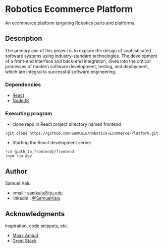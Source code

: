 # Robotics Ecommerce Platform

An ecommerce platform targeting Robotics parts and platforms.

## Description

The primary aim of this project is to explore the design of sophisticated software systems using industry-standard technologies. The development of a front-end interface and back-end integration, dives into the critical processes of modern software development, testing, and deployment, which are integral to successful software engineering.

### Dependencies

* [React](https://create-react-app.dev/docs/getting-started/)
* [NodeJS](https://nodejs.org/en/download)

### Executing program
* clone repo in React project directory named frontend 
```
!git clone https://github.com/SamKa1u/Robotics-Ecommerce-Platform.git
```
* Starting the React development server
```
!cd {path_to_frontend}/frontend
!npm run dev
```

## Author

Samuel Kalu
  
* email : [samkalu@ttu.edu](mailto:samkalu@ttu.edu)
* linkedin : [@SamuelKalu](https://www.linkedin.com/in/samuel-kalu-74a359342/)


## Acknowledgments

Inspiration, code snippets, etc.
* [Maaz Amjud](maaz.amjad@ttu.edu)
* [Great Stack](https://www.youtube.com/watch?v=7E6um7NGmeE&ab_channel=GreatStack)

